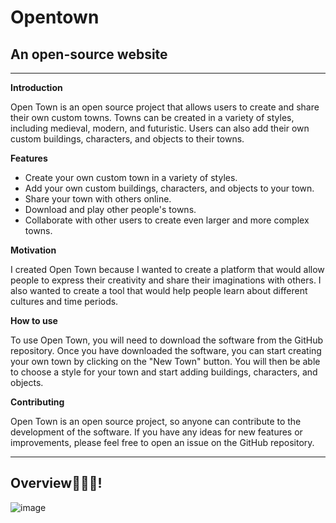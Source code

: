 # Opentown
## An open-source website

* * *

**Introduction**

Open Town is an open source project that allows users to create and share their own custom towns. Towns can be created in a variety of styles, including medieval, modern, and futuristic. Users can also add their own custom buildings, characters, and objects to their towns.

**Features**

* Create your own custom town in a variety of styles.
* Add your own custom buildings, characters, and objects to your town.
* Share your town with others online.
* Download and play other people's towns.
* Collaborate with other users to create even larger and more complex towns.

**Motivation**

I created Open Town because I wanted to create a platform that would allow people to express their creativity and share their imaginations with others. I also wanted to create a tool that would help people learn about different cultures and time periods.

**How to use**

To use Open Town, you will need to download the software from the GitHub repository. Once you have downloaded the software, you can start creating your own town by clicking on the "New Town" button. You will then be able to choose a style for your town and start adding buildings, characters, and objects.

**Contributing**

Open Town is an open source project, so anyone can contribute to the development of the software. If you have any ideas for new features or improvements, please feel free to open an issue on the GitHub repository.

* * *


## Overview👨🏻‍💻! 

![image](https://github.com/Lochipi/hometown-Website/assets/108942025/3a07af0a-fb82-40b2-9fc2-cdea2131e2e3)

